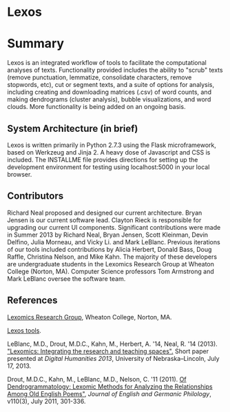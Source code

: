 # Lexos
# Summary
Lexos is an integrated workflow of tools to facilitate the
computational analyses of texts. Functionality provided includes
the ability to "scrub" texts (remove punctuation, lemmatize,
consolidate characters, remove stopwords, etc), cut or segment texts,
and a suite of options for analysis, including
creating and downloading matrices (.csv) of word counts, and
making dendrograms (cluster analysis), bubble visualizations, and
word clouds. More functionality is being added on an ongoing basis.

## System Architecture (in brief)
Lexos is written primarily in Python 2.7.3 using the Flask microframework,
based on Werkzeug and Jinja 2. A heavy dose of Javascript and CSS
is included. The INSTALLME file provides directions for setting up the
development environment for testing using localhost:5000 in your local browser.

## Contributors
Richard Neal proposed and designed our current architecture. 
Bryan Jensen is our current software lead. 
Clayton Rieck is responsible for upgrading our current UI components.
Significant contributions were made in Summer 2013 by
Richard Neal, Bryan Jensen, Scott Kleinman, Devin Delfino, Julia Morneau, and Vicky Li.
and Mark LeBlanc. 
Previous iterations of our tools included contributions
by Alicia Herbert, Donald Bass, Doug Raffle, Christina Nelson, and Mike Kahn.
The majority of these developers are undergraduate students in the
Lexomics Research Group at Wheaton College (Norton, MA).
Computer Science professors Tom Armstrong and Mark LeBlanc oversee the software team.

## References
[Lexomics Research Group](http://lexomics.wheatoncollege.edu/ "Lexomics Research Group"), Wheaton College, Norton, MA.

[Lexos tools](http://lexos.wheatoncollege.edu "Lexos tools").

LeBlanc, M.D., Drout, M.D.C., Kahn, M., Herbert, A. '14, Neal, R. '14 (2013). ["Lexomics: Integrating the research and teaching spaces".](http://dh2013.unl.edu/abstracts/ab-293.html "DH 2013") Short paper presented at *Digital Humanities 2013*, University of Nebraska–Lincoln, July 17, 2013.

Drout, M.D.C., Kahn, M., LeBlanc, M.D., Nelson, C. '11 (2011). [Of Dendrogrammatology: Lexomic Methods for Analyzing the Relationships Among Old English Poems"](http://muse.jhu.edu/journals/journal_of_english_and_germanic_philology/summary/v110/110.3.drout.html), *Journal of English and Germanic Philology*, v110(3), July 2011, 301-336.


